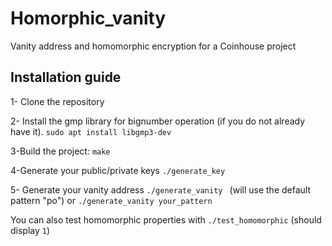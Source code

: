 # Homorphic_vanity
Vanity address and homomorphic encryption for a Coinhouse project 


## Installation guide

1- Clone the repository


2- Install the gmp library for bignumber operation (if you do not already have it).
``sudo apt install libgmp3-dev ``

3-Build the project:
``make``

4-Generate your public/private keys
``./generate_key``

5- Generate your vanity address 
``./generate_vanity ``
(will use the default pattern "po") or
``./generate_vanity your_pattern``

You can also test homomorphic properties with
``./test_homomorphic`` (should display ``1``)
